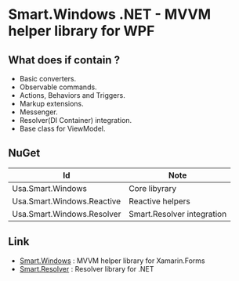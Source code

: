 # Smart.Windows .NET - MVVM helper library for WPF

## What does if contain ?

* Basic converters.
* Observable commands.
* Actions, Behaviors and Triggers.
* Markup extensions.
* Messenger.
* Resolver(DI Container) integration.
* Base class for ViewModel.

## NuGet

| Id                         | Note                       |
|----------------------------|----------------------------|
| Usa.Smart.Windows          | Core libyrary              |
| Usa.Smart.Windows.Reactive | Reactive helpers           |
| Usa.Smart.Windows.Resolver | Smart.Resolver integration |

## Link

* [Smart.Windows](https://github.com/usausa/Smart-Net-Forms) : MVVM helper library for Xamarin.Forms
* [Smart.Resolver](https://github.com/usausa/Smart-Net-Resolver) : Resolver library for .NET
